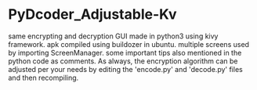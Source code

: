 # PyDcoder_Adjustable-Kv
same encrypting and decryption GUI made in python3 using kivy framework.
apk compiled using buildozer in ubuntu.
multiple screens used by importing ScreenManager.
some important tips also mentioned in the python code as comments.
As always, the encryption algorithm can be adjusted per your needs by editing the 'encode.py' and 'decode.py' files and then recompiling.

